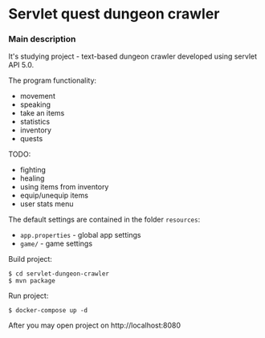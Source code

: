 Servlet quest dungeon crawler
=========
### Main description

It's studying project - text-based dungeon crawler developed using servlet API 5.0.

The program functionality:
- movement
- speaking
- take an items
- statistics
- inventory
- quests

TODO:
- fighting
- healing
- using items from inventory
- equip/unequip items
- user stats menu

The default settings are contained in the folder ```resources```:
- ```app.properties``` - global app settings
- ```game/``` - game settings

Build project:

```
$ cd servlet-dungeon-crawler
$ mvn package
```

Run project:
```
$ docker-compose up -d
```
After you may open project on http://localhost:8080
